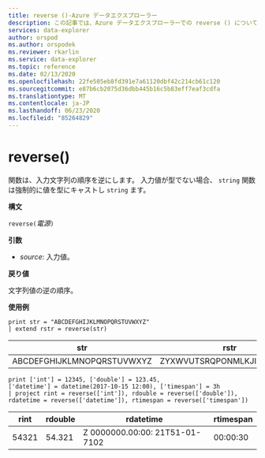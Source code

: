 ```yaml
---
title: reverse ()-Azure データエクスプローラー
description: この記事では、Azure データエクスプローラーでの reverse () について説明します。
services: data-explorer
author: orspod
ms.author: orspodek
ms.reviewer: rkarlin
ms.service: data-explorer
ms.topic: reference
ms.date: 02/13/2020
ms.openlocfilehash: 22fe505eb8fd391e7a61120dbf42c214cb61c120
ms.sourcegitcommit: e87b6cb2075d36dbb445b16c5b83eff7eaf3cdfa
ms.translationtype: MT
ms.contentlocale: ja-JP
ms.lasthandoff: 06/23/2020
ms.locfileid: "85264829"
---
```

# <a name="reverse"></a>reverse()

関数は、入力文字列の順序を逆にします。
入力値が型でない場合、 `string` 関数は強制的に値を型にキャストし `string` ます。

**構文**

`reverse(`*電源*`)`

**引数**

* *source*: 入力値。  

**戻り値**

文字列値の逆の順序。

**使用例**

```kusto
print str = "ABCDEFGHIJKLMNOPQRSTUVWXYZ"
| extend rstr = reverse(str)
```

|str|rstr|
|---|---|
|ABCDEFGHIJKLMNOPQRSTUVWXYZ|ZYXWVUTSRQPONMLKJIHGFEDCBA|


```kusto
print ['int'] = 12345, ['double'] = 123.45, 
['datetime'] = datetime(2017-10-15 12:00), ['timespan'] = 3h
| project rint = reverse(['int']), rdouble = reverse(['double']), 
rdatetime = reverse(['datetime']), rtimespan = reverse(['timespan'])
```

|rint|rdouble|rdatetime|rtimespan|
|---|---|---|---|
|54321|54.321|Z 0000000.00:00: 21T51-01-7102|00:00:30|
